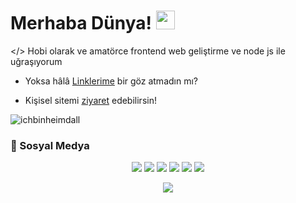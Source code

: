 # Merhaba Dünya! <img src="https://raw.githubusercontent.com/iampavangandhi/iampavangandhi/master/gifs/Hi.gif" width="30px">


</> Hobi olarak ve amatörce frontend web geliştirme ve node js ile uğraşıyorum

- Yoksa hâlâ [Linklerime](https://links.heimdalls.xyz) bir göz atmadın mı?

- Kişisel sitemi [ziyaret](https://heimdalls.xyz) edebilirsin!

<img src="https://komarev.com/ghpvc/?username=ichbinheimdall&label=Ziyaretçi%20Sayısı&color=552b75" alt="ichbinheimdall" />

<h3>🌟 Sosyal Medya</h3>
<p align="center">
   <a href="https://discord.com/users/298888568279924746" target"blank_"><img src="https://img.shields.io/badge/discord%20-111111.svg?&style=for-the-badge&logo=discord&logoColor=white"></a>
   <a href="https://open.spotify.com/user/dxmod7e684q3naa2tvhvuzf2c" target"blank_"><img src="https://img.shields.io/badge/Spotify%20-111111.svg?&style=for-the-badge&logo=spotify&logoColor=white"></a>
   <a href="https://www.youtube.com/channel/UCyo7IiN1hANaCNzlSqzxk1A" target"blank_"><img src="https://img.shields.io/badge/youtube%20-111111.svg?&style=for-the-badge&logo=youtube&logoColor=white"></a>
   <a href="https://instagram.com/banbeku" target"blank_"><img src="https://img.shields.io/badge/INSTAGRAM%20-111111.svg?&style=for-the-badge&logo=instagram&logoColor=white"></a>
   <a href="https://github.com/barbecue" target"blank_"><img src="https://img.shields.io/badge/GitHub%20-111111.svg?&style=for-the-badge&logo=github&logoColor=white"></a>
   <a href="https://twitter.com/bbqrelated" target"blank_"><img src="https://img.shields.io/badge/Twitter%20-111111.svg?&style=for-the-badge&logo=twitter&logoColor=white"></a>
</p>
    
   
<div align="center">
   <a href="https://discord.com/users/298888568279924746" target="_blank">
      <img src="https://lanyard-profile-readme.vercel.app/api/298888568279924746?bg=111111">
   </a>
</div>

</p>
